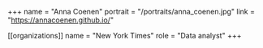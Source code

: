 +++
name = "Anna Coenen"
portrait = "/portraits/anna_coenen.jpg"
link = "https://annacoenen.github.io/"

[[organizations]]
name = "New York Times"
role = "Data analyst"
+++

